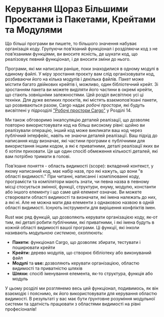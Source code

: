 # Керування Щораз Більшими Проєктами із Пакетами, Крейтами та Модулями

Що більші програми ви пишете, то більшого значення набуває організація коду. Групуючи повʼязаний функціонал і розділяючи код з не повʼязаними функціями, ви вносите ясність, де шукати код, що реалізовує певний функціонал, і де вносити зміни до нього.

Програми, які ми написали раніше, поки знаходилися в одному модулі в єдиному файлі. У міру зростання проєкту вам слід організовувати код, розбиваючи його на кілька модулів і декілька файлів. Пакет може містити багато двійкових крейтів і, можливо, один бібліотечний крейт. Зі зростанням пакета ви можете виділяти його частини в окремі крейти, що стають зовнішніми залежностями. Цей розділ висвітлює усі ці техніки. Для дуже великих проєктів, які містять взаємоповʼязані пакети, що розвиваються разом, Cargo надає *робочі простори*, які будуть висвітлені у підрозділі ["Робочі простори Cargo"][workspaces]<!-- ignore --> у Розділі 14.

Ми також обговоримо інкапсуляцію деталей реалізації, що дозволяє повторно використовувати код на більш високому рівні: щойно ви реалізували операцію, інший код може викликати ваш код через публічний інтерфейс, навіть не знаючи деталей реалізації. Ваш підхід до написання коду визначає, які частини програми є публічними для використання іншим кодом, а які є приватними, деталі реалізації яких ви б хотіли приховати. Це ще один спосіб обмеження кількості деталей, які вам потрібно тримати в голові.

Повʼязане поняття - область видимості (scope): вкладений контекст, у якому написаний код, має набір назв, про які кажуть, що вони "в області видимості." При читанні, написанні і компілюванні коду, програмісти та компілятори мають знати, чи певна назва в певному місці стосується змінної, функції, структури, енуму, модулю, константи або іншого елементу і що саме цей елемент означає. Ви можете створювати області видимості та визначати, які імена належать до них, а які ні. Але не можна мати два елементи з однаковою назвою в одній області видимості. Існують інструменти для вирішення конфліктів імен.

Rust має ряд функцій, що дозволяють керувати організацією коду, як-от тим, які деталі робити публічними, які приватними, і які імена будуть в кожній області видимості вашої програми. Ці функції, які інколи називають *модульною системою*, охоплюють:

* **Пакети:** функціонал Cargo, що дозволяє збирати, тестувати і поширювати крейти
* **Крейти:** дерево модулів, що створює бібліотеку або виконуваний файл
* **Модулі** та **use:** дозволяють керувати організацією, областю видимості та приватністю шляхів
* **Шляхи:** спосіб іменування елемента, як-то структура, функція або модуль

У цьому розділі ми розглянемо весь цей функціонал, подивимось, як він взаємодіє і пояснимо, як його використовувати для керування областю видимості. В результаті у вас має бути ґрунтовне розуміння модульної системи та здатність працювати з областями видимості на рівні професіоналів!

[workspaces]: ch14-03-cargo-workspaces.html
